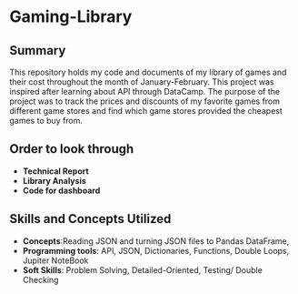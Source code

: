 # Gaming-Library

## Summary
This repository holds my code and documents of my library of games and their cost throughout the month of January-February. This project was inspired after learning about API through DataCamp. The purpose of the project was to track the prices and discounts of my favorite games from different game stores and find which game stores provided the cheapest games to buy from.

## Order to look through

- **Technical Report**
- **Library Analysis**
- **Code for dashboard**


## Skills and Concepts Utilized
-  **Concepts**:Reading JSON and turning JSON files to Pandas DataFrame,
- **Programming tools**: API, JSON, Dictionaries, Functions, Double Loops, Jupiter NoteBook
- **Soft Skills**: Problem Solving, Detailed-Oriented, Testing/ Double Checking
  
